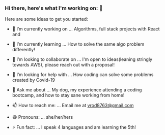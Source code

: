 ### Hi there, here's what I'm working on: 👋


Here are some ideas to get you started:

- 🔭 I’m currently working on ...
Algorithms, full stack projects with React and 

- 🌱 I’m currently learning ...
How to solve the same algo problem differently! 

- 👯 I’m looking to collaborate on ...
I'm open to ideas(leaning stringly towards AWS), please reach out with a proposal!

- 🤔 I’m looking for help with ...
How coding can solve some problems created by Covid-19

- 💬 Ask me about ...
My dog, my experience attending a coding bootcamp, and how to stay sane working from home!

- 📫 How to reach me: ...
Email me at vrod8763@gmail.com 

- 😄 Pronouns: ...
she/her/hers

- ⚡ Fun fact: ...
I speak 4 languages and am learning the 5th! 
